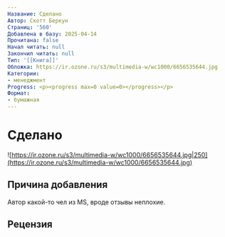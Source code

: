 ```yaml
---
Название: Сделано
Автор: Скотт Беркун
Страниц: '560'
Добавлена в базу: 2025-04-14
Прочитана: false
Начал читать: null
Закончил читать: null
Тип: '[[Книга]]'
Обложка: https://ir.ozone.ru/s3/multimedia-w/wc1000/6656535644.jpg
Категории:
- менеджмент
Progress: <p><progress max=0 value=0></progress></p>
Формат:
- бумажная
---
```

# Сделано

![https://ir.ozone.ru/s3/multimedia-w/wc1000/6656535644.jpg|250](https://ir.ozone.ru/s3/multimedia-w/wc1000/6656535644.jpg)

## Причина добавления

Автор какой-то чел из MS, вроде отзывы неплохие.

## Рецензия
